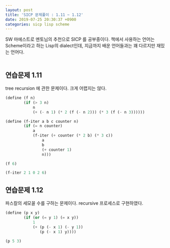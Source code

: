 ```yaml
---
layout: post
title: 'SICP 문제풀이 : 1.11 ~ 1.12'
date: 2019-07-25 20:30:37 +0900
categories: sicp lisp scheme
---
```


SW 마에스트로 멘토님의 추천으로 SICP 를 공부중이다. 책에서 사용하는 언어는 Scheme이라고 하는 Lisp의 dialect인데, 지금까지 배운 언어들과는 꽤 다르지만 재밌는 언어다. <br>
<br>

## 연습문제 1.11

tree recursion 에 관한 문제이다. 크게 어렵지는 않다.

```scheme
(define (f n) 
        (if (> 3 n)
            n
            (+ (- n 1) (* 2 (f (- n 2))) (* 3 (f (- n 3))))))

(define (f-iter a b c counter n)
        (if (= n counter)
            a
            (f-iter (+ counter (* 2 b) (* 3 c))
                a
                b
                (+ counter 1)
                n)))

(f 6)

(f-iter 2 1 0 2 6)
```

## 연습문제 1.12

파스칼의 세모꼴 수를 구하는 문제이다. recursive 프로세스로 구현하였다.

```scheme
(define (p x y)
        (if (or (= y 1) (= x y))
            1
            (+ (p (- x 1) (- y 1))
               (p (- x 1) y))))

(p 5 3)
```